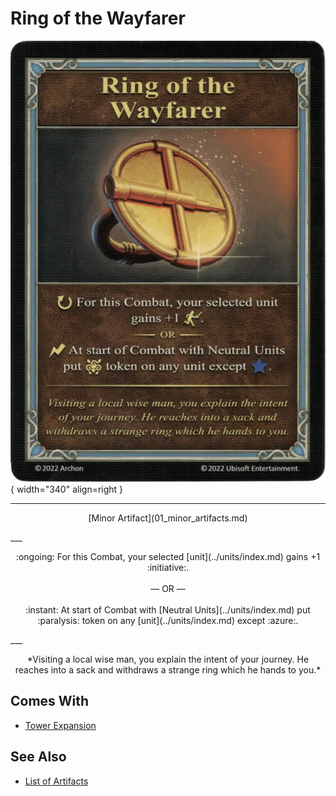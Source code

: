 # Ring of the Wayfarer

![Ring of the Wayfarer](../assets/artifacts_minor-ring_of_the_wayfarer.webp){ width="340" align=right }
___
<p style="text-align: center;" markdown>[Minor Artifact](01_minor_artifacts.md)</p>
___
<p style="text-align: center;" markdown>:ongoing: For this Combat, your selected [unit](../units/index.md) gains +1 :initiative:.<br><br>— OR —<br><br>:instant: At start of Combat with [Neutral Units](../units/index.md) put :paralysis: token on any [unit](../units/index.md) except :azure:.</p>
___
<p style="text-align: center;" markdown>*Visiting a local wise man, you explain the intent of your journey. He reaches into a sack and withdraws a strange ring which he hands to you.*</p>


## Comes With

- [Tower Expansion](../content.md)


## See Also


- [List of Artifacts](index.md)
